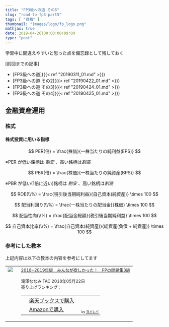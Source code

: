 ```yaml
---
title: "FP3級への道 その5"
slug: "road-to-fp3-part5"
tags: [ "資格" ]
thumbnail: "images/logo/fp_logo.png"
mathjax: true
date: 2019-04-26T00:00:00+09:00
type: "post"
---
```


学習中に間違えやすいと思った点を備忘録として残しておく

[前回までの記事]

* [FP3級への道]({{< ref "20190311_01.md" >}})
* [FP3級への道 その2]({{< ref "20190422_01.md" >}})
* [FP3級への道 その3]({{< ref "20190424_01.md" >}})
* [FP3級への道 その4]({{< ref "20190425_01.md" >}})

## 金融資産運用

### 株式

#### 株式投資に用いる指標

$$ PER(倍) = \frac{株価}{一株当たりの純利益(EPS)} $$

※PER が低い銘柄は *割安* 、高い銘柄は*割高*

$$ PBR(倍) = \frac{株価}{一株当たりの純資産(BPS)} $$

※PBR が低い(1倍に近い)銘柄は *割安* 、高い銘柄は*割高*

$$ ROE(\\%) = \frac{税引後当期純利益}{自己資本(純資産)} \times 100 $$

$$ 配当利回り(\\%) = \frac{一株当たりの配当金}{株価} \times 100 $$

$$ 配当性向(\\%) = \frac{配当金総額}{税引後当期純利益} \times 100 $$

$$ 自己資本比率(\\%) = \frac{自己資本(純資産)}{総資産(負債 + 純資産)} \times 100 $$

### 参考にした教本

上記内容は以下の教本の内容を参考にしてます

<table  border="0" cellpadding="5" style="border:none"><tr><td valign="top" style="border:none;"><a href="https://hb.afl.rakuten.co.jp/hgc/1856df65.f59e3a22.1856df66.b49ed49a/yomereba_main_201904251730366382?pc=http%3A%2F%2Fbooks.rakuten.co.jp%2Frb%2F15459214%2F%3Fscid%3Daf_ich_link_urltxt%26m%3Dhttp%3A%2F%2Fm.rakuten.co.jp%2Fev%2Fbook%2F" target="_blank" rel="nofollow" ><img src="https://thumbnail.image.rakuten.co.jp/@0_mall/book/cabinet/5886/9784813275886.jpg?_ex=200x200" border="0" style="margin-right:10px" /></a></td><td valign="top" style="border:none;text-align:left"><font size="-1"><a href="https://hb.afl.rakuten.co.jp/hgc/1856df65.f59e3a22.1856df66.b49ed49a/yomereba_main_201904251730366382?pc=http%3A%2F%2Fbooks.rakuten.co.jp%2Frb%2F15459214%2F%3Fscid%3Daf_ich_link_urltxt%26m%3Dhttp%3A%2F%2Fm.rakuten.co.jp%2Fev%2Fbook%2F" target="_blank" rel="nofollow" >2018-2019年版　みんなが欲しかった！　FPの問題集3級</a><br /><br />        滝澤ななみ TAC 2018年05月22日<br />        売り上げランキング : <br /><table style="border:none"><tr><td style="border:none;text-align:left;"><div class="shoplinkrakuten" style="margin-right:5px;background: url('//img.yomereba.com/yl.gif') 0 -50px no-repeat;padding: 2px 0 2px 18px;white-space: nowrap;"><a href="https://hb.afl.rakuten.co.jp/hgc/1856df65.f59e3a22.1856df66.b49ed49a/yomereba_main_201904251730366382?pc=http%3A%2F%2Fbooks.rakuten.co.jp%2Frb%2F15459214%2F%3Fscid%3Daf_ich_link_urltxt%26m%3Dhttp%3A%2F%2Fm.rakuten.co.jp%2Fev%2Fbook%2F" target="_blank" rel="nofollow" >楽天ブックスで購入</a></div><div class="shoplinkamazon" style="margin-right:5px;background: url('//img.yomereba.com/yl.gif') 0 0 no-repeat;padding: 2px 0 2px 18px;white-space: nowrap;"><a href="https://www.amazon.co.jp/exec/obidos/asin/4813275885/kkawazoe-22/" target="_blank" rel="nofollow" >Amazonで購入</a></div>                                                                                      </td><td style="vertical-align:bottom;padding-left:10px;font-size:x-small;border:none">by <a href="https://yomereba.com" rel="nofollow" target="_blank">ヨメレバ</a></td></tr></table></font></td></tr></table>
